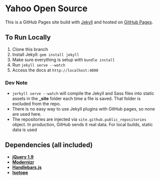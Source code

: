 Yahoo Open Source
=====================

This is a GitHub Pages site build with [Jekyll](http://jekyllrb.com/) and hosted on [GitHub Pages](http://pages.github.com/).

To Run Locally
--
1. Clone this branch
2. Install Jekyll: `gem install jekyll`
3. Make sure everything is setup with `bundle install`
4. Run `jekyll serve --watch`
5. Access the docs at `http://localhost:4000`

### Dev Note
- `jerkyll serve --watch` will compile the Jekyll and Sass files into static assets in the **_site** folder each time a file is saved. That folder is excluded from the repo.
- There is no easy way to use Jekyll plugins with GitHub pages, so none are used here.
- The repositories are injected via `site.github.public_repositories` object. In production, GitHub sends it real data. For local builds, static data is used

Dependencies (all included)
--
- **[jQuery 1.9](https://ajax.googleapis.com/ajax/libs/jquery/1.9.1/jquery.min.js)**
- **[Modernizr](http://modernizr.com/)**
- **[Handlebars.js](http://handlebarsjs.com/)**
- **[Isotope](http://isotope.metafizzy.co/)**
